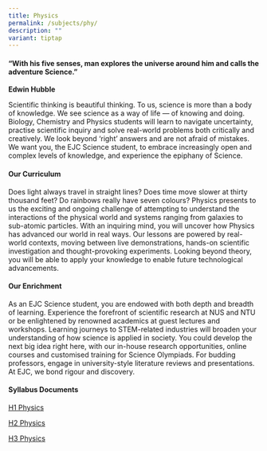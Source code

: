 ```yaml
---
title: Physics
permalink: /subjects/phy/
description: ""
variant: tiptap
---
```

<h4>“With his five senses, man explores the universe around him and calls the adventure Science.”</h4>
<p><strong>Edwin Hubble</strong>
</p>
<p>Scientific thinking is beautiful thinking. To us, science is more than
a body of knowledge. We see science as a way of life — of knowing and doing.
Biology, Chemistry and Physics students will learn to navigate uncertainty,
practise scientific inquiry and solve real-world problems both critically
and creatively. We look beyond ‘right’ answers and are not afraid of mistakes.
We want you, the EJC Science student, to embrace increasingly open and
complex levels of knowledge, and experience the epiphany of Science.</p>
<h4><strong>Our Curriculum</strong></h4>
<p>Does light always travel in straight lines? Does time move slower at thirty
thousand feet? Do rainbows really have seven colours? Physics presents
to us the exciting and ongoing challenge of attempting to understand the
interactions of the physical world and systems ranging from galaxies to
sub-atomic particles. With an inquiring mind, you will uncover how Physics
has advanced our world in real ways. Our lessons are powered by real-world
contexts, moving between live demonstrations, hands-on scientific investigation
and thought-provoking experiments. Looking beyond theory, you will be able
to apply your knowledge to enable future technological advancements.</p>
<h4><strong>Our Enrichment</strong></h4>
<p>As an EJC Science student, you are endowed with both depth and breadth
of learning. Experience the forefront of scientific research at NUS and
NTU or be enlightened by renowned academics at guest lectures and workshops.
Learning journeys to STEM-related industries will broaden your understanding
of how science is applied in society. You could develop the next big idea
right here, with our in-house research opportunities, online courses and
customised training for Science Olympiads. For budding professors, engage
in university-style literature reviews and presentations. At EJC, we bond
rigour and discovery.</p>
<h4><strong>Syllabus Documents</strong></h4>
<p><a href="https://www.seab.gov.sg/files/A%20Level%20Syllabus%20Sch%20Cddts/2026/8867_y26_sy.pdf" rel="noopener noreferrer nofollow" target="_blank">H1 Physics</a>
</p>
<p><a href="https://www.seab.gov.sg/docs/default-source/national-examinations/syllabus/alevel/2025-a-level-syllabus/9749_y25_sy.pdf" rel="noopener noreferrer nofollow" target="_blank">H2 Physics</a>
</p>
<p><a href="https://www.seab.gov.sg/files/A%20Level%20Syllabus%20Sch%20Cddts/2026/9814_y26_sy.pdf" rel="noopener noreferrer nofollow" target="_blank">H3 Physics</a>
</p>